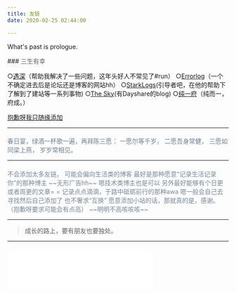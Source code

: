 ```yaml
---
title: 友链
date: 2020-02-25 02:44:00

---
```

What's past is prologue.

<!--more-->### <font color="DimGray">三生有幸</font>
○[遇深][1]（帮助我解决了一些问题，这年头好人不常见了#run）
○[Errorlog][2]（一个不确定进去后是论坛还是博客的网站hh）
○[StarkLogs][3](引导者吧，在他的帮助下了解到了建站等一系列事物)
○[The Sky][4](有Dayshare的blog)
○[纯一府][5]（纯而一，府成。）

[抱][6][歉][7][呀][8][我][9][只][10][随][11][缘][12][添][13][加][14]


----------
<h4> </h4>  
<font color="SlateGray">
春日宴，绿酒一杯歌一遍，再拜陈三愿：
一愿尔等千岁，
二愿吾身常健，
三愿如同梁上燕，
岁岁常相见。
</font>

----------
<h4> </h4>
<font color="LightSlateGray">不会添加太多友链。
可能会偏向生活类的博客
最好是那种愿意“记录生活记录你”的那种博主
~~无形广告hh~~
嗯技术类博主也是可以
另外最好能够有个日更或者周更的文章= =
记录点点滴滴，于路中砥砺前行的那种awa
嗯一般会自己去寻找然后自己添加了
也不奢求“互换”
愿意添加小站的话，那就真的是，感谢。
（抱歉呀要求可能会有点高）
~~明明不高咳咳咳~~
</font>


----------



> 成长的路上，要有朋友也要独处。

----------
<h4> </h4>
<iframe frameborder="no" border="0" marginwidth="0" marginheight="0" width=330 height=86 src="//music.163.com/outchain/player?type=2&id=364901&auto=1&height=66"></iframe>


[1]: https://seewoll.com/
[2]: https://crash-logs.cn/
[3]: http://blog.starkzhao.xyz/
[4]: https://hissin.cn/
[5]: https://busuangua.cn
[6]: https://nololi.com
[7]: https://nololi.com
[8]: https://nololi.com
[9]: https://nololi.com
[10]: https://nololi.com
[11]: https:/nololi.com
[12]: https://nololi.com
[13]: https://nololi.com
[14]: https://nololi.com